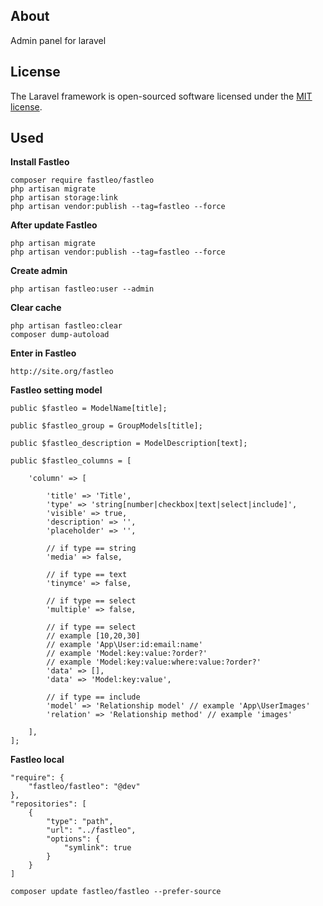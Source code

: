 ## About

Admin panel for laravel

## License

The Laravel framework is open-sourced software licensed under the [MIT license](https://opensource.org/licenses/MIT).

## Used

**Install Fastleo**

    composer require fastleo/fastleo
    php artisan migrate
    php artisan storage:link
    php artisan vendor:publish --tag=fastleo --force
    
**After update Fastleo**

    php artisan migrate
    php artisan vendor:publish --tag=fastleo --force

****Create admin****

    php artisan fastleo:user --admin

****Clear cache****

    php artisan fastleo:clear
    composer dump-autoload

****Enter in Fastleo****

    http://site.org/fastleo

****Fastleo setting model****
    
    public $fastleo = ModelName[title];
    
    public $fastleo_group = GroupModels[title];
    
    public $fastleo_description = ModelDescription[text];

    public $fastleo_columns = [
    
        'column' => [
        
            'title' => 'Title',
            'type' => 'string[number|checkbox|text|select|include]',
            'visible' => true,
            'description' => '',
            'placeholder' => '',
            
            // if type == string
            'media' => false,
            
            // if type == text
            'tinymce' => false,
            
            // if type == select
            'multiple' => false,
            
            // if type == select
            // example [10,20,30]
            // example 'App\User:id:email:name'
            // example 'Model:key:value:?order?'
            // example 'Model:key:value:where:value:?order?'
            'data' => [],
            'data' => 'Model:key:value',
            
            // if type == include
            'model' => 'Relationship model' // example 'App\UserImages'
            'relation' => 'Relationship method' // example 'images'
            
        ],
    ];
    
****Fastleo local****

    "require": {
        "fastleo/fastleo": "@dev"
    },
    "repositories": [
        {
            "type": "path",
            "url": "../fastleo",
            "options": {
                "symlink": true
            }
        }
    ]

    composer update fastleo/fastleo --prefer-source